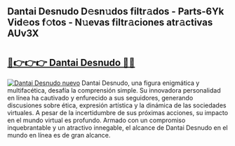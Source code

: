 ## Dantai Desnudo D𝚎sn𝚞dos filtr𝚊dos - Parts-6Yk Vid𝚎os f𝚘tos - N𝚞evas filtr𝚊ciones atr𝚊ctivas AUv3X

# <h2><a href="http://mb2nsv.tromn.icu/?c=Dantai+Desnudo">🔗👉👉👉 Dantai Desnudo 🔗🔗</a></h2>

[![Dantai Desnudo nuevo](https://i.imgur.com/pEAQMta.gif)](http://mb2nsv.tromn.icu/?c=Dantai+Desnudo)
Dantai Desnudo, una figura enigmática y multifacética, desafía la comprensión simple. Su innovadora personalidad en línea ha cautivado y enfurecido a sus seguidores, generando discusiones sobre ética, expresión artística y la dinámica de las sociedades virtuales. A pesar de la incertidumbre de sus próximas acciones, su impacto en el mundo virtual es profundo. Armado con un compromiso inquebrantable y un atractivo innegable, el alcance de Dantai Desnudo en el mundo en línea es de gran alcance.
